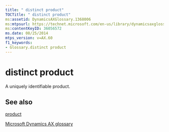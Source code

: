 ```yaml
---
title: " distinct product"
TOCTitle: " distinct product"
ms:assetid: DynamicsAXGlossary.1368006
ms:mtpsurl: https://technet.microsoft.com/en-us/library/dynamicsaxglossary.1368006(v=AX.60)
ms:contentKeyID: 36056572
ms.date: 08/25/2014
mtps_version: v=AX.60
f1_keywords:
- Glossary.distinct product
---
```


# distinct product

A uniquely identifiable product.

## See also

[product](product.md)

[Microsoft Dynamics AX glossary](glossary/microsoft-dynamics-ax-glossary.md)

  


